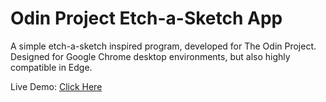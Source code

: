 # Odin Project Etch-a-Sketch App

A simple etch-a-sketch inspired program, developed for The Odin Project. Designed for Google Chrome desktop environments, but also highly compatible in Edge.

Live Demo: [Click Here](http://chaseofthejungle.github.io/js-odin-etch-a-sketch/Etch%20a%20Sketch/index.html)
